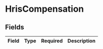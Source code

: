 # HrisCompensation


## Fields

| Field       | Type        | Required    | Description |
| ----------- | ----------- | ----------- | ----------- |